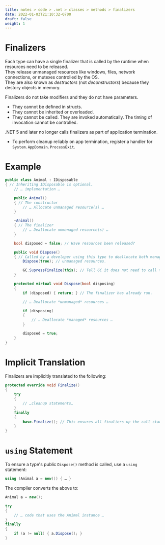 ```yaml
---
title: notes > code > .net > classes > methods > finalizers
date: 2022-01-03T21:10:32-0700
draft: false
weight: 1
---
```

# Finalizers
Each type can have a single finalizer that is called by the runtime when resources need to be released.  
They release unmanaged resources like windows, files, network connections, or mutexes controlled by the OS.  
They are also known as *destructors* (not *deconstructors*) because they destory objects in memory.  

Finalizers do not take modifiers and they do not have parameters.  
- They cannot be defined in structs.  
- They cannot be inherited or overloaded.  
- They cannot be called. They are invoked automatically. The timing of invocation cannot be controlled.  

.NET 5 and later no longer calls finalizers as part of application termination.
- To perform cleanup reliably on app termination, register a handler for `System.AppDomain.ProcessExit`.

# Example
```cs
public class Animal : IDisposable 
{ // Inheriting IDisposable is optional.
    // … implementation …

    public Animal() 
    { // The constructor
        // … Allocate unmanaged resource(s) …
    }

    ~Animal() 
    { // The finalizer
        // … Deallocate unmanaged resource(s) …
    }

    bool disposed = false; // Have resources been released?

    public void Dispose() 
    { // Called by a developer using this type to deallocate both managed and
        Dispose(true); // unmanaged resources.

        GC.SupressFinalize(this); // Tell GC it does not need to call the finalizer.
    }

    protected virtual void Dispose(bool disposing) 
    {
        if (disposed) { return; } // The finalizer has already run.

        // … Deallocate *unmanaged* resources …

        if (disposing) 
        {
            // … Deallocate *managed* resources …
        }

        disposed = true;
    }
}
```

# Implicit Translation
Finalizers are implicitly translated to the following:
```cs
protected override void Finalize() 
{
    try 
    {
        // …cleanup statements…
    }
    finally 
    {
        base.Finalize(); // This ensures all finaliers up the call stack are invoked.
    }
}
```

# `using` Statement
To ensure a type's public `Dispose()` method is called, use a `using` statement:
```cs
using (Animal a = new()) { … }
```

The compiler converts the above to:
```cs
Animal a = new();

try 
{
    // … code that uses the Animal instance …
}
finally 
{
    if (a != null) { a.Dispose(); }
}
```
